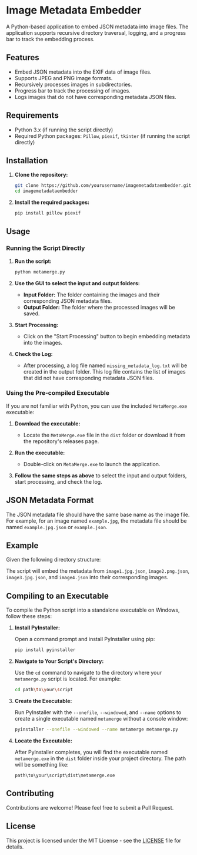 # Image Metadata Embedder

A Python-based application to embed JSON metadata into image files. The application supports recursive directory traversal, logging, and a progress bar to track the embedding process.

## Features

- Embed JSON metadata into the EXIF data of image files.
- Supports JPEG and PNG image formats.
- Recursively processes images in subdirectories.
- Progress bar to track the processing of images.
- Logs images that do not have corresponding metadata JSON files.

## Requirements

- Python 3.x (if running the script directly)
- Required Python packages: `Pillow`, `piexif`, `tkinter` (if running the script directly)

## Installation

1. **Clone the repository:**

    ```sh
    git clone https://github.com/yourusername/imagemetadataembedder.git
    cd imagemetadataembedder
    ```

2. **Install the required packages:**

    ```sh
    pip install pillow piexif
    ```

## Usage

### Running the Script Directly

1. **Run the script:**

    ```sh
    python metamerge.py
    ```

2. **Use the GUI to select the input and output folders:**

    - **Input Folder:** The folder containing the images and their corresponding JSON metadata files.
    - **Output Folder:** The folder where the processed images will be saved.

3. **Start Processing:**

    - Click on the "Start Processing" button to begin embedding metadata into the images.

4. **Check the Log:**

    - After processing, a log file named `missing_metadata_log.txt` will be created in the output folder. This log file contains the list of images that did not have corresponding metadata JSON files.

### Using the Pre-compiled Executable

If you are not familiar with Python, you can use the included `MetaMerge.exe` executable:

1. **Download the executable:**

    - Locate the `MetaMerge.exe` file in the `dist` folder or download it from the repository's releases page.

2. **Run the executable:**

    - Double-click on `MetaMerge.exe` to launch the application.

3. **Follow the same steps as above** to select the input and output folders, start processing, and check the log.

## JSON Metadata Format

The JSON metadata file should have the same base name as the image file. For example, for an image named `example.jpg`, the metadata file should be named `example.jpg.json` or `example.json`.

## Example

Given the following directory structure:


The script will embed the metadata from `image1.jpg.json`, `image2.png.json`, `image3.jpg.json`, and `image4.json` into their corresponding images.

## Compiling to an Executable

To compile the Python script into a standalone executable on Windows, follow these steps:

1. **Install PyInstaller:**

    Open a command prompt and install PyInstaller using pip:
    ```sh
    pip install pyinstaller
    ```

2. **Navigate to Your Script's Directory:**

    Use the `cd` command to navigate to the directory where your `metamerge.py` script is located. For example:
    ```sh
    cd path\to\your\script
    ```

3. **Create the Executable:**

    Run PyInstaller with the `--onefile`, `--windowed`, and `--name` options to create a single executable named `metamerge` without a console window:
    ```sh
    pyinstaller --onefile --windowed --name metamerge metamerge.py
    ```

4. **Locate the Executable:**

    After PyInstaller completes, you will find the executable named `metamerge.exe` in the `dist` folder inside your project directory. The path will be something like:
    ```
    path\to\your\script\dist\metamerge.exe
    ```

## Contributing

Contributions are welcome! Please feel free to submit a Pull Request.

## License

This project is licensed under the MIT License - see the [LICENSE](LICENSE) file for details.
